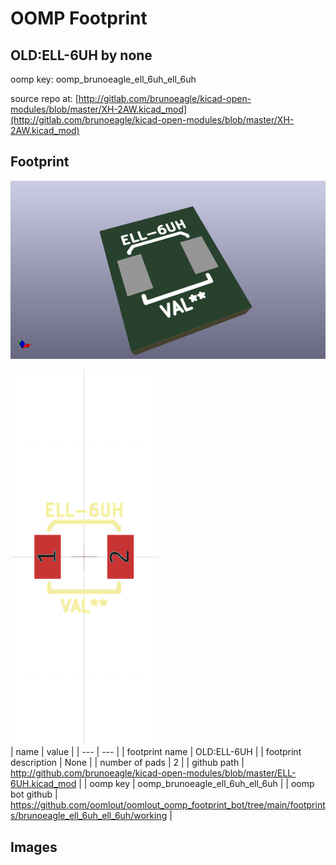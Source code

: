 # OOMP Footprint  
## OLD:ELL-6UH  by none  
  
oomp key: oomp_brunoeagle_ell_6uh_ell_6uh  
  
source repo at: [http://gitlab.com/brunoeagle/kicad-open-modules/blob/master/XH-2AW.kicad_mod](http://gitlab.com/brunoeagle/kicad-open-modules/blob/master/XH-2AW.kicad_mod)  
## Footprint  
  
[![working_kicad_pcb_3d.png](working_kicad_pcb_3d_600.png)](working_kicad_pcb_3d.png)  
  
[![working.png](working_600.png)](working.png)  
| name | value | 
| --- | --- | 
| footprint name | OLD:ELL-6UH | 
| footprint description | None | 
| number of pads | 2 | 
| github path | http://github.com/brunoeagle/kicad-open-modules/blob/master/ELL-6UH.kicad_mod | 
| oomp key | oomp_brunoeagle_ell_6uh_ell_6uh | 
| oomp bot github | https://github.com/oomlout/oomlout_oomp_footprint_bot/tree/main/footprints/brunoeagle_ell_6uh_ell_6uh/working | 
## Images  
